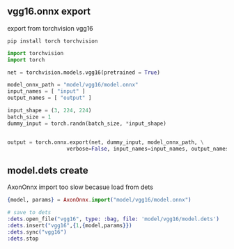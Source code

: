 ## vgg16.onnx export 
export from torchvision vgg16

```
pip install torch torchvision
```

```python
import torchvision
import torch

net = torchvision.models.vgg16(pretrained = True)

model_onnx_path = "model/vgg16/model.onnx" 
input_names = [ "input" ] 
output_names = [ "output" ] 

input_shape = (3, 224, 224)
batch_size = 1
dummy_input = torch.randn(batch_size, *input_shape) 


output = torch.onnx.export(net, dummy_input, model_onnx_path, \
                   verbose=False, input_names=input_names, output_names=output_names)

```

## model.dets create
AxonOnnx import too slow
becasue load from dets

```elixir
{model, params} = AxonOnnx.import("model/vgg16/model.onnx")

# save to dets
:dets.open_file("vgg16", type: :bag, file: 'model/vgg16/model.dets')
:dets.insert("vgg16",{1,{model,params}}) 
:dets.sync("vgg16")
:dets.stop
```

